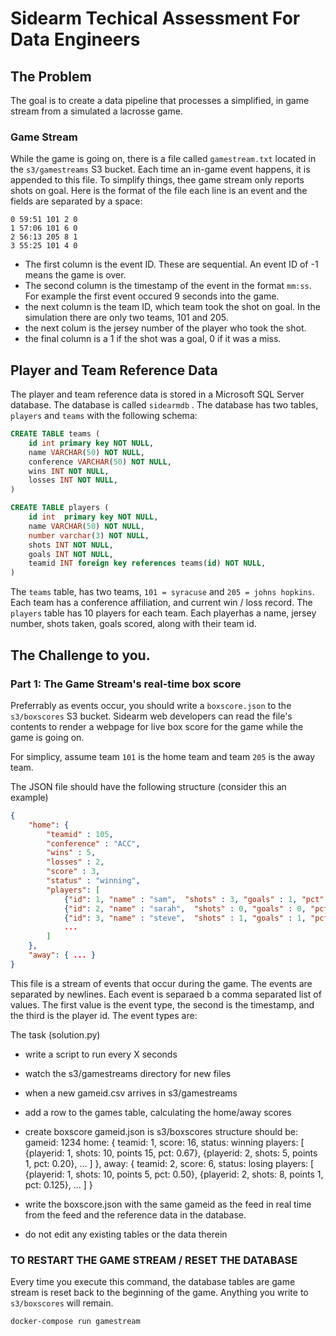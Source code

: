 
# Sidearm Techical Assessment For Data Engineers


## The Problem

The goal is to create a data pipeline that processes a simplified, in game stream from a simulated a lacrosse game.

### Game Stream 

While the game is going on, there is a file called `gamestream.txt` located in the  `s3/gamestreams` S3 bucket. Each time an in-game event happens, it is appended to this file.
To simplify things, thee game stream only reports shots on goal. Here is the format of the file each line is an event and the fields are separated by a space:

```
0 59:51 101 2 0
1 57:06 101 6 0
2 56:13 205 8 1
3 55:25 101 4 0
```

- The first column is the event ID. These are sequential. An event ID of -1 means the game is over.
- The second column is the timestamp of the event in the format `mm:ss`. For example the first event occured 9 seconds into the game.
- the next column is the team ID, which team took the shot on goal. In the simulation there are only two teams, 101 and 205.
- the next colum is the jersey number of the player who took the shot.
- the final column is a 1 if the shot was a goal, 0 if it was a miss.

## Player and Team Reference Data

The player and team reference data is stored in a Microsoft SQL Server database.  The database is called `sidearmdb` . The database has two tables, `players` and `teams` with the following schema:

```sql
CREATE TABLE teams (
    id int primary key NOT NULL,
    name VARCHAR(50) NOT NULL,
    conference VARCHAR(50) NOT NULL,
    wins INT NOT NULL,
    losses INT NOT NULL,
)

CREATE TABLE players (
    id int  primary key NOT NULL,
    name VARCHAR(50) NOT NULL,
    number varchar(3) NOT NULL,
    shots INT NOT NULL,
    goals INT NOT NULL,
    teamid INT foreign key references teams(id) NOT NULL,
)
```

The `teams` table, has two teams, `101 = syracuse` and `205 = johns hopkins`.  Each team has a conference affiliation, and  current win / loss record.
The `players` table has 10 players for each team. Each playerhas a name, jersey number, shots taken, goals scored, along with their team id.

## The Challenge to you.

### Part 1: The Game Stream's real-time box score

Preferrably as events occur, you should write a `boxscore.json` to the `s3/boxscores` S3 bucket. Sidearm web developers can read the file's contents to render a webpage for live box score for the game while the game is going on.

For simplicy, assume team `101` is the home team and team `205` is the away team.  

The JSON file should have the following structure (consider this an example)

```json
{
    "home": {
        "teamid" : 105,
        "conference" : "ACC",
        "wins" : 5,
        "losses" : 2,
        "score" : 3,
        "status" : "winning",
        "players": [
            {"id": 1, "name" : "sam",  "shots" : 3, "goals" : 1, "pct" : 0.33 },
            {"id": 2, "name" : "sarah",  "shots" : 0, "goals" : 0, "pct" : 0.00 },
            {"id": 3, "name" : "steve",  "shots" : 1, "goals" : 1, "pct" : 1.00 },
            ...
        ]
    },
    "away": { ... }
}
```



This file is a stream of events that occur during the game.  The events are separated by newlines.  Each event is separaed b a comma separated list of values.  The first value is the event type, the second is the timestamp, and the third is the player id.  The event types are:


The task (solution.py)

- write a script to run every X seconds
- watch the s3/gamestreams directory for new files
- when a new gameid.csv arrives in s3/gamestreams
- add a row to the games table, calculating the home/away scores
- create boxscore gameid.json is s3/boxscores
  structure should be:
    gameid: 1234
    home: {
        teamid: 1,
        score: 16,
        status: winning
        players: [
            {playerid: 1, shots: 10, points 15, pct: 0.67},
            {playerid: 2, shots: 5, points 1, pct: 0.20},
            ...
        ]
    },
    away: {
        teamid: 2,
        score: 6,
        status: losing
        players: [
            {playerid: 1, shots: 10, points 5, pct: 0.50},
            {playerid: 2, shots: 8, points 1, pct: 0.125},
            ...
        ]
    }

- write the boxscore.json with the same gameid as the feed in real time from the feed and the
    reference data in the database.

- do not edit any existing tables or the data therein

### TO RESTART THE GAME STREAM / RESET THE DATABASE

Every time you execute this command, the database tables are game stream is reset back to the beginning of the game. Anything you write to `s3/boxscores` will remain.

`docker-compose run gamestream`
